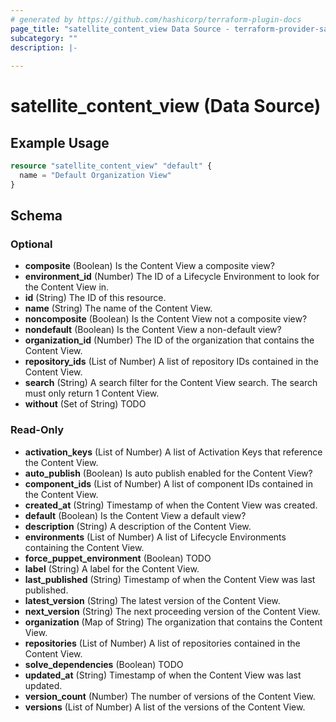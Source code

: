 ```yaml
---
# generated by https://github.com/hashicorp/terraform-plugin-docs
page_title: "satellite_content_view Data Source - terraform-provider-satellite"
subcategory: ""
description: |-
  
---
```


# satellite_content_view (Data Source)



## Example Usage

```terraform
resource "satellite_content_view" "default" {
  name = "Default Organization View"
}
```

<!-- schema generated by tfplugindocs -->
## Schema

### Optional

- **composite** (Boolean) Is the Content View a composite view?
- **environment_id** (Number) The ID of a Lifecycle Environment to look for the Content View in.
- **id** (String) The ID of this resource.
- **name** (String) The name of the Content View.
- **noncomposite** (Boolean) Is the Content View not a composite view?
- **nondefault** (Boolean) Is the Content View a non-default view?
- **organization_id** (Number) The ID of the organization that contains the Content View.
- **repository_ids** (List of Number) A list of repository IDs contained in the Content View.
- **search** (String) A search filter for the Content View search. The search must only return 1 Content View.
- **without** (Set of String) TODO

### Read-Only

- **activation_keys** (List of Number) A list of Activation Keys that reference the Content View.
- **auto_publish** (Boolean) Is auto publish enabled for the Content View?
- **component_ids** (List of Number) A list of component IDs contained in the Content View.
- **created_at** (String) Timestamp of when the Content View was created.
- **default** (Boolean) Is the Content View a default view?
- **description** (String) A description of the Content View.
- **environments** (List of Number) A list of Lifecycle Environments containing the Content View.
- **force_puppet_environment** (Boolean) TODO
- **label** (String) A label for the Content View.
- **last_published** (String) Timestamp of when the Content View was last published.
- **latest_version** (String) The latest version of the Content View.
- **next_version** (String) The next proceeding version of the Content View.
- **organization** (Map of String) The organization that contains the Content View.
- **repositories** (List of Number) A list of repositories contained in the Content View.
- **solve_dependencies** (Boolean) TODO
- **updated_at** (String) Timestamp of when the Content View was last updated.
- **version_count** (Number) The number of versions of the Content View.
- **versions** (List of Number) A list of the versions of the Content View.


